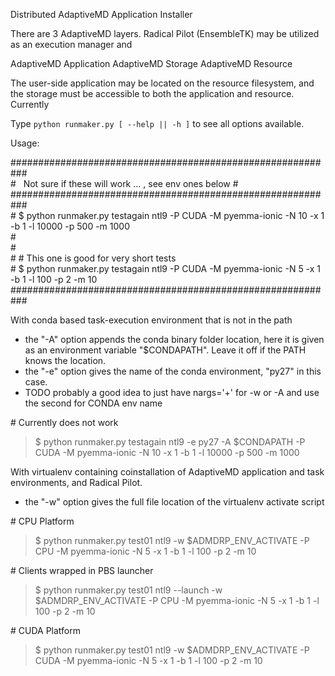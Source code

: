 
Distributed AdaptiveMD Application Installer

There are 3 AdaptiveMD layers. Radical Pilot (EnsembleTK)  may be utilized as 
an execution manager and 

AdaptiveMD Application
AdaptiveMD Storage
AdaptiveMD Resource

The user-side application may be located on the resource filesystem, and the 
storage must be accessible to both the application and resource. Currently


Type `python runmaker.py [ --help || -h ]` to see all options available.



Usage: 

\###########################################################  
\#   Not sure if these will work ... , see env ones below  #  
\###########################################################  
\#  $ python runmaker.py testagain ntl9 -P CUDA -M pyemma-ionic -N 10 -x 1 -b 1 -l 10000 -p 500 -m 1000  
\#  
\#  
\# # This one is good for very short tests  
\#  $ python runmaker.py testagain ntl9 -P CUDA -M pyemma-ionic -N 5 -x 1 -b 1 -l 100 -p 2 -m 10  
\###########################################################  

 With conda based task-execution environment that is not in the path
  - the "-A" option appends the conda binary folder location, here it is given as an
    environment variable "$CONDAPATH". Leave it off if the PATH knows the location.  
  - the "-e" option gives the name of the conda environment, "py27" in this case.  
  - TODO probably a good idea to just have nargs='+' for -w or -A and use the second for CONDA env name
  
 \# Currently does not work
 > $ python runmaker.py testagain ntl9 -e py27 -A $CONDAPATH -P CUDA -M pyemma-ionic -N 10 -x 1 -b 1 -l 10000 -p 500 -m 1000


 With virtualenv containing coinstallation of AdaptiveMD application and task environments, and Radical Pilot.
  - the "-w" option gives the full file location of the virtualenv activate script

 \# CPU Platform
 > $ python runmaker.py test01 ntl9 -w $ADMDRP_ENV_ACTIVATE -P CPU -M pyemma-ionic -N 5 -x 1 -b 1 -l 100 -p 2 -m 10

\# Clients wrapped in PBS launcher
 > $ python runmaker.py test01 ntl9 --launch -w $ADMDRP_ENV_ACTIVATE -P CPU -M pyemma-ionic -N 5 -x 1 -b 1 -l 100 -p 2 -m 10

 \# CUDA Platform
 > $ python runmaker.py test01 ntl9 -w $ADMDRP_ENV_ACTIVATE -P CUDA -M pyemma-ionic -N 5 -x 1 -b 1 -l 100 -p 2 -m 10


